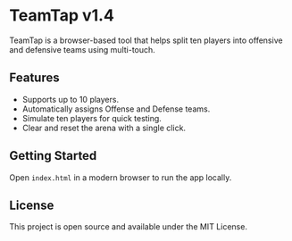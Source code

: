 # TeamTap v1.4

TeamTap is a browser-based tool that helps split ten players into offensive and defensive teams using multi-touch.

## Features
- Supports up to 10 players.
- Automatically assigns Offense and Defense teams.
- Simulate ten players for quick testing.
- Clear and reset the arena with a single click.

## Getting Started
Open `index.html` in a modern browser to run the app locally.

## License
This project is open source and available under the MIT License.
